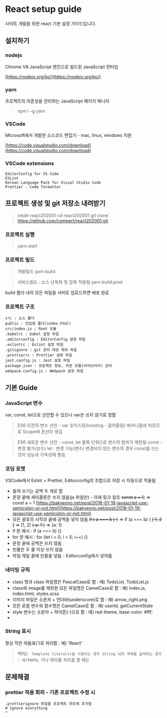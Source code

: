 # React setup guide

사이트 개발을 위한 react 기본 설정 가이드입니다.

## 설치하기

### nodejs

Chrome V8 JavaScript 엔진으로 빌드된 JavaScript 런타임

[https://nodejs.org/ko/](https://nodejs.org/ko/)

### yarn

프로젝트의 의존성을 관리하는 JavaScript 패키지 매니저

> npm i -g yarn

### VSCode

Microsoft에서 개발한 소스코드 편집기 - mac, linux, windows 지원

[https://code.visualstudio.com/download](https://code.visualstudio.com/download)

### VSCode extensions

	EditorConfig for VS Code
	ESLint
	Korean Language Pack for Visual Studio Code
	Prettier - Code formatter

## 프로젝트 생성 및 git 저장소 내려받기

> mkdir react202001
> cd react202001
> git clone https://github.com/compert/react202001.git

### 프로젝트 실행

> yarn start

### 프로젝트 빌드

> 개발빌드
> yarn build

> 서비스빌드 : 소스 난독화 및 압축 적용됨
> yarn build:prod

build 폴더 내의 모든 파일을 서버로 업로드하면 배포 완료

### 프로젝트 구조

	src : 소스 폴더
	public : 진입점 폴더(index.html)
	src/index.js : Root 모듈
	.babelrc : babel 설정 파일
	.editorconfig : EditorConfig 설정 파일
	.eslintrc : Eslint 설정 파일
	.gitignore : git 관리 대상 제외 파일
	.prettierrc : Prettier 설정 파일
	jest.config.js : Jest 설정 파일
	package.json : 프로젝트 정보, 의존 모듈(라이브러리) 관리
	webpack.config.js : Webpack 설정 파일

## 기본 Guide

### JavaScript 변수
 
var, const, let으로 선언할 수 있으나 var은 쓰지 않기로 정함

> ES6 이전의 변수 선언 - var
> 호이스팅(hoisting - 끌어올림) 매커니즘에 따르므로 Scope에 혼선이 생김

> ES6 새로운 변수 선언 - const, let
> 블록 단위{}로 변수의 범위가 제한됨
> const : 변경 불가(상수)
> let : 변경 가능(변수)
> 변경되지 않는 변수의 경우 const를 쓰는 것이 성능과 가독성에 좋음

### 코딩 포맷

VSCode에서 Eslint + Prettier, Editorconfig의 조합으로 저장 시 자동으로 적용됨

* 들여 쓰기는 공백 두 개로 함
* 문장 끝에 세미콜론은 쓰지 않음(js 파일만) - 아래 링크 참조
~~const a = 1;~~ => const a = 1
[https://bakyeono.net/post/2018-01-19-javascript-use-semicolon-or-not.html](https://bakyeono.net/post/2018-01-19-javascript-use-semicolon-or-not.html)
* 모든 괄호의 시작과 끝에 공백을  넣지 않음
~~if ( a === b ) {~~ => if (a === b) {
~~[ 1, 2 ]~~ => [1, 2]
~~{ a: 1 }~~ => {a: 1}
* if 문 예시 : if (a === b) {}
* for 문 예시 : for (let i = 0; i < 5; i++) {}
* 문장 끝에 공백은 쓰지 않음
* 빈줄은 두 줄 이상 쓰지 않음
* 파일 제일 끝에 빈줄을 넣음 - Editorconfig에서 넣어줌

### 네이밍 규칙

* class 명과 class 파일명은 PascalCase로 함 : 예) TodoList, TodoList.js
* class와 image를 제외한 모든 파일명은 CamelCase로 함 : 예) index.js, index.html, styles.scss
* 이미지 파일은 소문자 + 언더바(underscore)로 함 : 예) arrow_right.png
* 모든 로컬 변수와 함수명은 CamelCase로 함 : 예) userId, getCurrentState
* style 변수는 소문자 + 하이픈(-)으로 함 : 예) red-theme, base-color:  #fff;
* 
### String 표시

항상 작은 따옴표(')로 처리함 : 예) 'React'
> 백틱(` - Template literals)을 사용하는 경우
> String 내의 객체를 출력하는 경우 : 예) `Hello, 
> 거나 여러줄 처리를 할 때는  

## 문제해결

### prettier 적용 회피 - 기존 프로젝트 수정 시

	.prettierignore 파일을 프로젝트 루트에 추가함
	# Ignore everything
	*


<!--stackedit_data:
eyJoaXN0b3J5IjpbMTAzMTQ2Njc2NSwtMTM1NzkyODc3MSwxNT
U4MTc1NzQxLC0xOTI5Njg0MDUsMTM5MDE3NTU5OCw0NjA2OTE2
MTgsLTE4ODYyNTI4NzIsNDU4MDc3MzA3LC0xOTc5NTczOTQ3LD
E1Nzg2NzgwNDAsLTEzOTkxOTMwODUsLTE1NDg0NTMxOTIsODMw
ODY2NTQxLDI3MjA4NTE1MiwtNTg5NzM1NTE2LDc4MTMzMDI4OS
wzOTg1NTA2NjcsLTE0MjEzNjc2OTYsLTIwMjI2NTU5ODYsLTE5
MTU5NTQ0OTldfQ==
-->